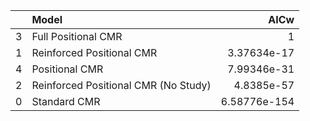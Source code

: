 |    | Model                                |         AICw |
|---:|:-------------------------------------|-------------:|
|  3 | Full Positional CMR                  | 1            |
|  1 | Reinforced Positional CMR            | 3.37634e-17  |
|  4 | Positional CMR                       | 7.99346e-31  |
|  2 | Reinforced Positional CMR (No Study) | 4.8385e-57   |
|  0 | Standard CMR                         | 6.58776e-154 |